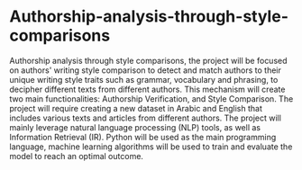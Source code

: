 # Authorship-analysis-through-style-comparisons
Authorship analysis through style comparisons, the project will be focused on authors' writing style comparison to detect and match authors to their unique writing style traits such as grammar, vocabulary and phrasing, to decipher different texts from different authors.
This mechanism will create two main functionalities: Authorship Verification, and Style Comparison. The project will
require creating a new dataset in Arabic and English that includes various texts and articles from
different authors.
The project will mainly leverage natural language processing (NLP) tools, as well as Information
Retrieval (IR). Python will be used as the main programming language, machine learning
algorithms will be used to train and evaluate the model to reach an optimal outcome.

